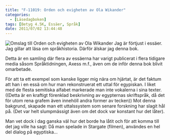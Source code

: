 ```yaml
---
title: "F-11019: Orden och evigheten av Ola Wikander"
categories:
  - [Läsedagboken]
tags: [Betyg 4.5K, Essäer, Språk]
date: 2011/07/02 13:44:48
---
```

![Omslag till Orden och evigheten av Ola Wikander](https://www.dropbox.com/s/w1u08wsx8n2fbmg/9789146219927.jpg?dl=1)
Jag är förtjust i essäer. Jag gillar att läsa om språkhistoria. Därför älskar jag denna bok.

Detta är en samling där flera av essäerna har varigt publicerat i flera tidigare media såsom Språktidningen, Axess m.f., även om de inför denna bok blivit omarbetade.

För att ta ett exempel som kanske ligger mig nära om hjärtat, är det faktum att han i en essä om hur man rekonstruerat ett uttal för egypiskan. I liket med de flesta semitiska alfabet markerade man inte vokalerna i sina texter. ((Detta är en kraftigt förenklad beskrivning av egypternas skriftspråk, då det för utom rena grafem även innehöll andra former av tecken)) Mot denna bakgrund, skapade man ett uttalssystem som senare forskning har slagit hål på. (Det var helt slumpmässigt även om det dock var konstant hur det låter).

Man vet dock i dag ganska väl hur det borde ha låtit och för att komma till det jag ville ha sagt: Då man spelade in Stargate (filmen), användes en hel del dialog på egyptiska...
